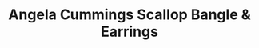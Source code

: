 ---
title: Angela Cummings Scallop Bangle & Earrings
description: |
  Incredibly detailed, this bracelet and earring set feature a delicate scalloped pattern and organic, contemporary forms finished with South Sea Pearls.
specs: |
  BRACELET: 14 - 12.2mm South Sea Cultured Pearl Drops, set in 18K Yellow Gold.

  EARRINGS: 13.5 - 12.3mm South Sea Cultured Pearl Drops, set in 18K Yellow Gold.
images:
  - image_path: /uploads/angela-cummings-for-assael-scallop-bangle-earrings.png
_category:
order_number: 18
categories:
  - bracelets
  - earrings
---